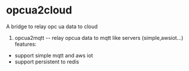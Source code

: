 # opcua2cloud
A bridge to relay opc ua data to cloud
1. opcua2mqtt -- relay opcua data to mqtt like servers (simple,awsiot...)
features:
+ support simple mqtt and aws iot
+ support persistent to redis


